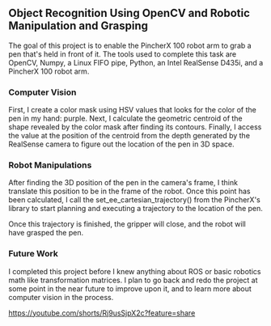## Object Recognition Using OpenCV and Robotic Manipulation and Grasping

The goal of this project is to enable the PincherX 100 robot arm to grab a pen that's held in front of it. The tools used to complete this task are OpenCV, Numpy, a Linux FIFO pipe, Python, an Intel RealSense D435i, and a PincherX 100 robot arm.

### Computer Vision

First, I create a color mask using HSV values that looks for the color of the pen in my hand: purple. Next, I calculate the geometric centroid of the shape revealed by the color mask after finding its contours. Finally, I access the value at the position of the centroid from the depth generated by the RealSense camera to figure out the location of the pen in 3D space.

### Robot Manipulations

After finding the 3D position of the pen in the camera's frame, I think translate this position to be in the frame of the robot. Once this point has been calculated, I call the set_ee_cartesian_trajectory() from the PincherX's library to start planning and executing a trajectory to the location of the pen.

Once this trajectory is finished, the gripper will close, and the robot will have grasped the pen.

### Future Work

I completed this project before I knew anything about ROS or basic robotics math like transformation matrices. I plan to go back and redo the project at some point in the near future to improve upon it, and to learn more about computer vision in the process.

https://youtube.com/shorts/Rj9usSjpX2c?feature=share
